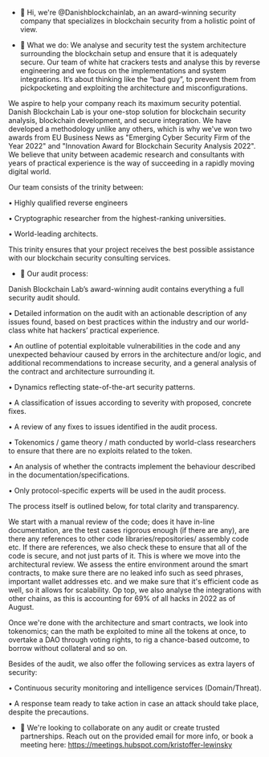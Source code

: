 - 👋 Hi, we're @Danishblockchainlab, an an award-winning security company that specializes in blockchain security from
a holistic point of view. 

- 🧠 What we do: 
We analyse and security test the system architecture surrounding the blockchain setup and ensure that it is adequately secure. Our team of white hat crackers tests and analyse this by reverse engineering and
we focus on the implementations and system integrations. It’s about thinking like the “bad guy”, to prevent them from pickpocketing and exploiting the architecture
and misconfigurations.

We aspire to help your company reach its maximum security potential. Danish Blockchain Lab is your one-stop solution for blockchain security analysis, blockchain development, and secure integration. We have developed a methodology unlike any others, which is why we've won two awards from EU Business News as "Emerging Cyber Security Firm of the Year 2022" and "Innovation Award for Blockchain Security Analysis 2022". We believe that unity between academic research and consultants with years of practical experience is the way of succeeding in a rapidly moving digital world.

Our team consists of the trinity between:

• Highly qualified reverse engineers

• Cryptographic researcher from the highest-ranking universities.

• World-leading architects.

This trinity ensures that your project receives the best possible assistance with our blockchain security
consulting services.

- 🌱 Our audit process: 

Danish Blockchain Lab’s award-winning audit contains everything a full security audit
should.

• Detailed information on the audit with an actionable description of any issues found, based on best practices within the industry and our world-class white hat  hackers’ practical experience.

• An outline of potential exploitable vulnerabilities in the code and any unexpected behaviour caused by errors in the architecture and/or logic, and additional recommendations to increase security, and a general analysis of the contract and architecture surrounding it.

• Dynamics reflecting state-of-the-art security patterns.

• A classification of issues according to severity with proposed, concrete fixes.

• A review of any fixes to issues identified in the audit process.

• Tokenomics / game theory / math conducted by world-class researchers to ensure that there are no exploits related to the token.

• An analysis of whether the contracts implement the behaviour described in the documentation/specifications.

• Only protocol-specific experts will be used in the audit process.

The process itself is outlined below, for total clarity and transparency.

We start with a manual review of the code; does it have in-line documentation, are the test cases
rigorous enough (if there are any), are there any references to other code libraries/repositories/
assembly code etc. If there are references, we also check these to ensure that all of the code is secure,
and not just parts of it. This is where we move into the architectural review. We assess the entire
environment around the smart contracts, to make sure there are no leaked info such as seed phrases,
important wallet addresses etc. and we make sure that it's efficient code as well, so it allows for
scalability. Op top, we also analyse the integrations with other chains, as this is accounting for 69% of
all hacks in 2022 as of August.

Once we're done with the architecture and smart contracts, we look into tokenomics; can the math be
exploited to mine all the tokens at once, to overtake a DAO through voting rights, to rig a chance-based
outcome, to borrow without collateral and so on.

Besides of the audit, we also offer the following services as extra layers of security:

• Continuous security monitoring and intelligence services (Domain/Threat).

• A response team ready to take action in case an attack should take place, despite the precautions.

- 💞️ We're looking to collaborate on any audit or create trusted partnerships. Reach out on the provided email for more info, or book a meeting here: https://meetings.hubspot.com/kristoffer-lewinsky

<!---
Danishblockchainlab/Danishblockchainlab is a ✨ special ✨ repository because its `README.md` (this file) appears on your GitHub profile.
You can click the Preview link to take a look at your changes.
--->
